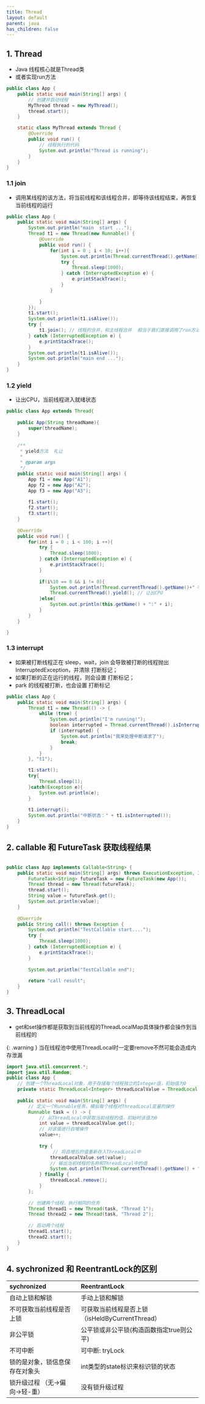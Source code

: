 ```yaml
---
title: Thread
layout: default
parent: java
has_children: false
---
```


## 1. Thread

- Java 线程核心就是Thread类
- 或者实现run方法

```java
public class App {
    public static void main(String[] args) {
        // 创建并启动线程
        MyThread thread = new MyThread();
        thread.start();
    }

    static class MyThread extends Thread {
        @Override
        public void run() {
            // 线程执行的代码
            System.out.println("Thread is running");
        }
    }
}
```
### 1.1 join

- 调用某线程的该方法，将当前线程和该线程合并，即等待该线程结束，再恢复当前线程的运行
```java
public class App {
    public static void main(String[] args) {
        System.out.println("main  start ...");
        Thread t1 = new Thread(new Runnable() {
            @Override
            public void run() {
                for(int i = 0 ; i < 10; i++){
                    System.out.println(Thread.currentThread().getName() + " 子线程执行了...");
                    try {
                        Thread.sleep(1000);
                    } catch (InterruptedException e) {
                        e.printStackTrace();
                    }
                }
 
            }
        });
        t1.start();
        System.out.println(t1.isAlive());
        try {
            t1.join(); // 线程的合并，和主线程合并  相当于我们直接调用了run方法
        } catch (InterruptedException e) {
            e.printStackTrace();
        }
        System.out.println(t1.isAlive());
        System.out.println("main end ...");
    }
}
```

### 1.2 yield

- 让出CPU，当前线程进入就绪状态

```java
public class App extends Thread{
 
    public App(String threadName){
        super(threadName);
    }
 
    /**
     * yield方法  礼让
     *
     * @param args
     */
    public static void main(String[] args) {
        App f1 = new App("A1");
        App f2 = new App("A2");
        App f3 = new App("A3");
 
        f1.start();
        f2.start();
        f3.start();
    }
 
    @Override
    public void run() {
        for(int i = 0 ; i < 100; i ++){
            try {
                Thread.sleep(1000);
            } catch (InterruptedException e) {
                e.printStackTrace();
            }
 
            if(i%10 == 0 && i != 0){
                System.out.println(Thread.currentThread().getName()+" 礼让：" + i);
                Thread.currentThread().yield(); // 让出CPU
            }else{
                System.out.println(this.getName() + ":" + i);
            }
        }
    }

}
```

### 1.3 interrupt

- 如果被打断线程正在 sleep，wait，join 会导致被打断的线程抛出 InterruptedException，并清除 打断标记；  
- 如果打断的正在运行的线程，则会设置 打断标记；
- park 的线程被打断，也会设置 打断标记

```java
public class App {
    public static void main(String[] args) {
        Thread t1 = new Thread(() -> {
            while (true) {
                System.out.println("I'm running!");
                boolean interrupted = Thread.currentThread().isInterrupted();
                if (interrupted) {
                    System.out.println("我来处理中断请求了");
                    break;
                }
            }
        }, "t1");

        t1.start();
        try{
            Thread.sleep(1);
        }catch(Exception e){
            System.out.println(e);
        }
        
        t1.interrupt();
        System.out.println("中断状态：" + t1.isInterrupted());
    }
}
```

## 2. callable 和 FutureTask 获取线程结果

```java

public class App implements Callable<String> {
    public static void main(String[] args) throws ExecutionException, InterruptedException {
        FutureTask<String> futureTask = new FutureTask(new App());
        Thread thread = new Thread(futureTask);
        thread.start();
        String value = futureTask.get();
        System.out.println(value);
    }
    
    @Override
    public String call() throws Exception {
        System.out.println("TestCallable start....");
        try {
            Thread.sleep(1000);
        } catch (InterruptedException e) {
            e.printStackTrace();
        }
 
        System.out.println("TestCallable end");
 
        return "call result";
    }
}
```

## 3. ThreadLocal


- get和set操作都是获取到当前线程的ThreadLocalMap具体操作都会操作到当前线程的

{: .warning }
当在线程池中使用ThreadLocal时一定要remove不然可能会造成内存泄漏


```java
import java.util.concurrent.*;
import java.util.Random;
public class App {
    // 创建一个ThreadLocal对象，用于存储每个线程独立的Integer值，初始值为0
    private static ThreadLocal<Integer> threadLocalValue = ThreadLocal.withInitial(() -> new Random().nextInt());
 
    public static void main(String[] args) {
        // 定义一个Runnable任务，模拟每个线程对ThreadLocal变量的操作
        Runnable task = () -> {
            // 从ThreadLocal中获取当前线程的值，初始时该值为0
            int value = threadLocalValue.get();
            // 对该值进行自增操作
            value++;
            
            try {
                 // 将自增后的值重新存入ThreadLocal中
                threadLocalValue.set(value);
                // 输出当前线程的名称和ThreadLocal中的值
                System.out.println(Thread.currentThread().getName() + ": " + threadLocalValue.get());
            } finally {
                threadLocal.remove();
            }
        };
 
        // 创建两个线程，执行相同的任务
        Thread thread1 = new Thread(task, "Thread 1");
        Thread thread2 = new Thread(task, "Thread 2");
 
        // 启动两个线程
        thread1.start();
        thread2.start();
    }
}
```

## 4. sychronized 和 ReentrantLock的区别

| sychronized        | ReentrantLock          | 
|:-------------|:------------------|
| 自动上锁和解锁           | 手动上锁和解锁 |
| 不可获取当前线程是否上锁 | 可获取当前线程是否上锁（isHeldByCurrentThread）   |
| 非公平锁           | 公平锁或非公平锁(构造函数指定true则公平)      |
| 不可中断           | 可中断: tryLock |
| 锁的是对象，锁信息保存在对象头           | int类型的state标识来标识锁的状态 |
| 锁升级过程 （无->偏向->轻-重）          | 没有锁升级过程 |



